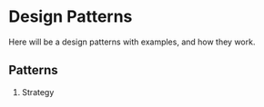 # Design Patterns

Here will be a design patterns with examples, and how they work.

## Patterns

1. Strategy

